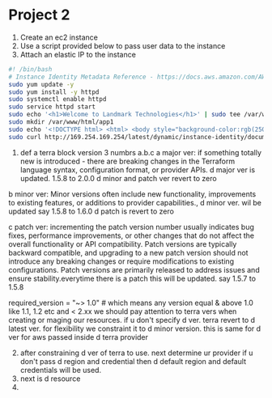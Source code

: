 # Project 2
1) Create an ec2 instance
2) Use a script provided below to pass user data to the instance
3) Attach an elastic IP to the instance


```sh
#! /bin/bash
# Instance Identity Metadata Reference - https://docs.aws.amazon.com/AWSEC2/latest/UserGuide/instance-identity-documents.html
sudo yum update -y
sudo yum install -y httpd
sudo systemctl enable httpd
sudo service httpd start  
sudo echo '<h1>Welcome to Landmark Technologies</h1>' | sudo tee /var/www/html/index.html
sudo mkdir /var/www/html/app1
sudo echo '<!DOCTYPE html> <html> <body style="background-color:rgb(250, 210, 210);"> <h1>Welcome to Landmark Technologies</h1> <p>Terraform Demo</p> <p>Application Version: V1</p> </body></html>' | sudo tee /var/www/html/app1/index.html
sudo curl http://169.254.169.254/latest/dynamic/instance-identity/document -o /var/www/html/app1/metadata.html
```
1) def a terra block
version 3 numbrs  a.b.c
a major ver: if something totally new is introduced - there are breaking changes in the Terraform language syntax, configuration format, or provider APIs.
d major ver is updated. 1.5.8 to 2.0.0  d minor and patch ver revert to zero

b minor ver:   Minor versions often include new functionality, improvements to existing features, or additions to provider capabilities., d minor ver. wil be updated say 1.5.8 to 1.6.0     d patch is revert to zero

c patch ver:  incrementing the patch version number usually indicates bug fixes, performance improvements, or other changes that do not affect the overall functionality or API compatibility.
Patch versions are typically backward compatible, and upgrading to a new patch version should not introduce any breaking changes or require modifications to existing configurations.
Patch versions are primarily released to address issues and ensure stability.everytime there is a patch this will be updated. say 1.5.7 to 1.5.8

 required_version = "~> 1.0" # which means any version equal & above 1.0 like 1.1, 1.2 etc and < 2.xx
 we should pay attention to terra vers when creating or maging our resources.
 if u don't specify d ver. terra revert to d latest ver.
 for flexibility we constraint it to d minor version. this is same for d ver for 
 aws passed inside d terra provider

  2) after constraining d ver of terra to use. next determine ur provider
if u don't pass d region and credential then d default region and default
credentials will be used.
3) next is d resource
4) 



